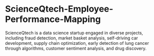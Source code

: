 # ScienceQtech-Employee-Performance-Mapping
ScienceQtech is a data science startup engaged in diverse projects, including fraud detection, market basket analysis, self-driving car development, supply chain optimization, early detection of lung cancer through algorithms, customer sentiment analysis, and drug discovery.
